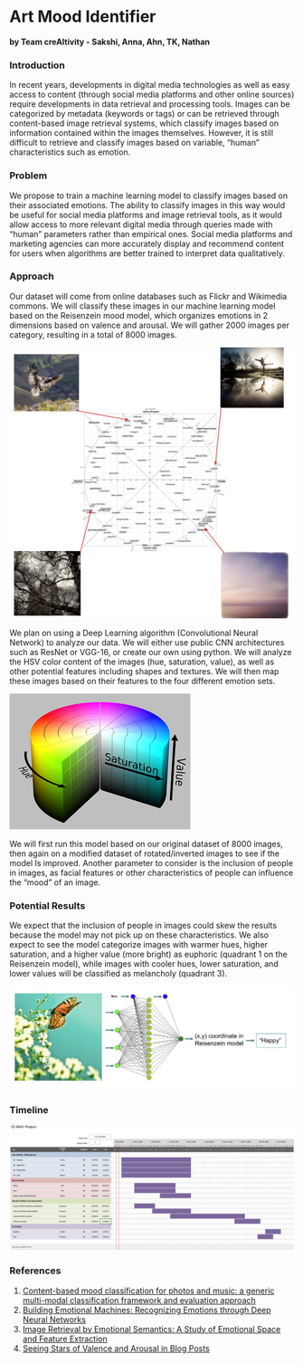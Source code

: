 # Art Mood Identifier
**by Team creAItivity - Sakshi, Anna, Ahn, TK, Nathan**

### Introduction
In recent years, developments in digital media technologies as well as easy access to content (through social media platforms and other online sources) require developments in data retrieval and processing tools. Images can be categorized by metadata (keywords or tags) or can be retrieved through content-based image retrieval systems, which classify images based on information contained within the images themselves. However, it is still difficult to retrieve and classify images based on variable, “human” characteristics such as emotion.  

### Problem
We propose to train a machine learning model to classify images based on their associated emotions. The ability to classify images in this way would be useful for social media platforms and image retrieval tools, as it would allow access to more relevant digital media through queries made with “human” parameters rather than empirical ones. Social media platforms and marketing agencies can more accurately display and recommend content for users when algorithms are better trained to interpret data qualitatively.  

### Approach
Our dataset will come from online databases such as Flickr and Wikimedia commons. We will classify these images in our machine learning model based on the Reisenzein mood model, which organizes emotions in 2 dimensions based on valence and arousal. We will gather 2000 images per category, resulting in a total of 8000 images. 

![Image](ModelWithImages.jpg)

We plan on using a Deep Learning algorithm (Convolutional Neural Network) to analyze our data. We will either use public CNN architectures such as ResNet or VGG-16, or create our own using python. We will analyze the HSV color content of the images (hue, saturation, value), as well as other potential features including shapes and textures. We will then map these images based on their features to the four different emotion sets. 

![Image](HSV.png)

We will first run this model based on our original dataset of 8000 images, then again on a modified dataset of rotated/inverted images to see if the model Is improved. Another parameter to consider is the inclusion of people in images, as facial features or other characteristics of people can influence the “mood” of an image.  

### Potential Results
We expect that the inclusion of people in images could skew the results because the model may not pick up on these characteristics. We also expect to see the model categorize images with warmer hues, higher saturation, and a higher value (more bright) as euphoric (quadrant 1 on the Reisenzein model), while images with cooler hues, lower saturation, and lower values will be classified as melancholy (quadrant 3). 

![Image](PotentialResults.jpg)

### Timeline
![Image](timeline%20updated.png)

### References
1. [Content-based mood classification for photos and music: a generic multi-modal classification framework and evaluation approach](https://dl.acm.org/doi/abs/10.1145/1460096.1460114)
2. [Building Emotional Machines: Recognizing Emotions through Deep Neural Networks](https://arxiv.org/abs/1705.07543)
3. [Image Retrieval by Emotional Semantics: A Study of Emotional Space and Feature Extraction](https://ieeexplore.ieee.org/document/4274431)
4. [Seeing Stars of Valence and Arousal in Blog Posts](https://ieeexplore.ieee.org/document/6365167)
